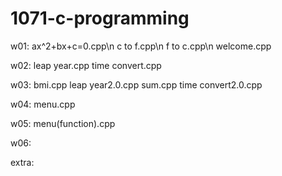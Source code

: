 # 1071-c-programming

w01:
    ax^2+bx+c=0.cpp\n
    c to f.cpp\n
    f to c.cpp\n
    welcome.cpp

w02:
    leap year.cpp
    time convert.cpp

w03:
    bmi.cpp
    leap year2.0.cpp
    sum.cpp
    time convert2.0.cpp
    
w04:
    menu.cpp

w05:
    menu(function).cpp
    
w06:


extra:
